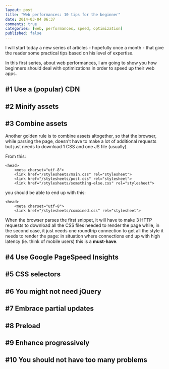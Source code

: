 ```yaml
---
layout: post
title: "Web performances: 10 tips for the beginner"
date: 2014-03-04 06:37
comments: true
categories: [web, performances, speed, optimization]
published: false
---
```


I will start today a new series of articles - hopefully
once a month - that give the reader some practical tips
based on his level of expertise.

In this first series, about web performances, I am going
to show you how beginners should deal with optimizations
in order to speed up their web apps.

<!-- more -->

## #1 Use a (popular) CDN

## #2 Minify assets

## #3 Combine assets

Another golden rule is to combine assets altogether, so that
the browser, while parsing the page, doesn't have to make a lot
of additional requests but just needs to download 1 CSS and one
JS file (usually).

From this:

```
<head>
	<meta charset="utf-8">
	<link href="/stylesheets/main.css" rel="stylesheet">
	<link href="/stylesheets/post.css" rel="stylesheet">
	<link href="/stylesheets/something-else.css" rel="stylesheet">
```

you should be able to end up with this:

```
<head>
	<meta charset="utf-8">
	<link href="/stylesheets/combined.css" rel="stylesheet">
```

When the browser parses the first snippet, it will have to make 3 HTTP
requests to download all the CSS files needed to render the page while, in
the second case, it just needs one roundtrip connection to get all the style
it needs to render the page: in situation where connections end up with
high latency (ie. think of mobile users) this is a **must-have**.

## #4 Use Google PageSpeed Insights

## #5 CSS selectors

## #6 You might not need jQuery

## #7 Embrace partial updates

## #8 Preload

## #9 Enhance progressively

## #10 You should not have too many problems